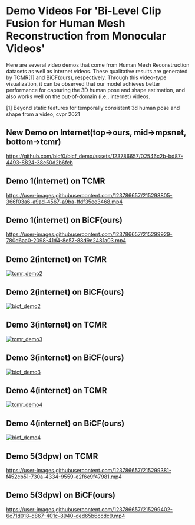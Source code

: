 # Demo Videos For 'Bi-Level Clip Fusion for Human Mesh Reconstruction from Monocular Videos'
Here are several video demos that come from Human Mesh Reconstruction datasets as well as internet videos. These qualitative results are generated by TCMR[1] and BiCF(ours), respectively. Through this video-type visualization, it can be observed that our model achieves better performance for capturing the 3D human pose and shape estimation, and also works well on the out-of-domain (i.e., internet) videos.

[1] Beyond static features for temporally consistent 3d human pose and shape from a video, cvpr 2021

## New Demo on Internet(top->ours, mid->mpsnet, bottom->tcmr)
https://github.com/bicf0/bicf_demo/assets/123786657/02546c2b-bd87-4493-8824-38e50d2b6fcb

## Demo 1(internet) on TCMR
https://user-images.githubusercontent.com/123786657/215298805-366f03a6-a9ad-4567-a9ba-ffdf35ee3468.mp4

## Demo 1(internet) on BiCF(ours)
https://user-images.githubusercontent.com/123786657/215299929-780d6aa0-2098-41d4-8e57-88d9e2481a03.mp4


## Demo 2(internet) on TCMR
[![tcmr_demo2](https://res.cloudinary.com/marcomontalbano/image/upload/v1674958644/video_to_markdown/images/youtube--Ba1dGLU_Rw8-c05b58ac6eb4c4700831b2b3070cd403.jpg)](https://youtu.be/Ba1dGLU_Rw8 "tcmr_demo2")


## Demo 2(internet) on BiCF(ours)
[![bicf_demo2](https://res.cloudinary.com/marcomontalbano/image/upload/v1674959509/video_to_markdown/images/youtube--2blZODzUip0-c05b58ac6eb4c4700831b2b3070cd403.jpg)](https://youtu.be/2blZODzUip0 "bicf_demo2")


## Demo 3(internet) on TCMR
[![tcmr_demo3](https://res.cloudinary.com/marcomontalbano/image/upload/v1674967074/video_to_markdown/images/youtube--STIAZJrf0DI-c05b58ac6eb4c4700831b2b3070cd403.jpg)](https://youtu.be/STIAZJrf0DI "tcmr_demo3")

## Demo 3(internet) on BiCF(ours)
[![bicf_demo3](https://res.cloudinary.com/marcomontalbano/image/upload/v1674967172/video_to_markdown/images/youtube--h1UYm6S32mw-c05b58ac6eb4c4700831b2b3070cd403.jpg)](https://youtu.be/h1UYm6S32mw "bicf_demo3")

## Demo 4(internet) on TCMR
[![tcmr_demo4](https://res.cloudinary.com/marcomontalbano/image/upload/v1674959932/video_to_markdown/images/youtube--_e-y-63WSQU-c05b58ac6eb4c4700831b2b3070cd403.jpg)](https://youtu.be/_e-y-63WSQU "tcmr_demo4")

## Demo 4(internet) on BiCF(ours)
[![bicf_demo4](https://res.cloudinary.com/marcomontalbano/image/upload/v1674960151/video_to_markdown/images/youtube--3f7uSFdp94U-c05b58ac6eb4c4700831b2b3070cd403.jpg)](https://youtu.be/3f7uSFdp94U "bicf_demo4")

## Demo 5(3dpw) on TCMR
https://user-images.githubusercontent.com/123786657/215299381-f452cb51-730a-4334-9559-e2f6e9f47981.mp4


## Demo 5(3dpw) on BiCF(ours)
https://user-images.githubusercontent.com/123786657/215299402-6c71d018-d867-401c-8940-ded65b6ccdc9.mp4







